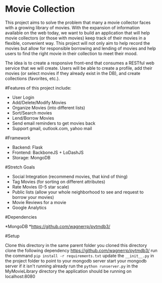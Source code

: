 Movie Collection
================

This project aims to solve the problem that many a movie collector faces with a growing library of movies. With the expansion of information available on the web today, we want to build an application that will help movie collectors (or those with movies) keep track of their movies in a flexible, convenient way. This project will not only aim to help record the movies but allow for responsible borrowing and lending of movies and help users to find the right movie in their collection to meet their mood.

The idea is to create a responsive front-end that consumes a RESTful web service that we will create. Users will be able to create a profile, add their movies (or select movies if they already exist in the DB), and create collections (favorites, etc.).

#Features of this project include:

* User Login
* Add/Delete/Modify Movies
* Organize Movies (into different lists)
* Sort/Search movies
* Lend/Borrow Movies
* Send email reminders to get movies back 
* Support gmail, outlook.com, yahoo mail

#Framework

* Backend: Flask
* Frontend: BackboneJS + LoDashJS
* Storage: MongoDB

#Stretch Goals

* Social Integration (recommend movies, that kind of thing)
* Tag Movies (for sorting on different attributes)
* Rate Movies (0-5 star scale)
* Public lists (allow your whole neighborhood to see and request to borrow your movies)
* Movie Reviews for a movie
* Google Analytics

#Dependencies

*MongoDB
*https://github.com/wagnerrp/pytmdb3/

#Setup

Clone this directory
in the same parent folder you cloned this directory clone the following dependency https://github.com/wagnerrp/pytmdb3/
run the command `pip install -r requirements.txt`
update the `__init__.py` in the project folder to point to your mongodb server
start your mongodb server if it isn't running already
run the `python runserver.py` in the MyMovieLibrary directory
the application should be running on localhost:8080